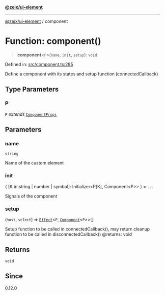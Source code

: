 [**@zeix/ui-element**](../README.md)

***

[@zeix/ui-element](../globals.md) / component

# Function: component()

> **component**\<`P`\>(`name`, `init`, `setup`): `void`

Defined in: [src/component.ts:285](https://github.com/zeixcom/ui-element/blob/e1c0693393151dbc67087d7dde9d2a2f9e7dd58b/src/component.ts#L285)

Define a component with its states and setup function (connectedCallback)

## Type Parameters

### P

`P` *extends* [`ComponentProps`](../type-aliases/ComponentProps.md)

## Parameters

### name

`string`

Name of the custom element

### init

\{ \[K in string \| number \| symbol\]: Initializer\<P\[K\], Component\<P\>\> \} = `...`

Signals of the component

### setup

(`host`, `select`) => [`Effect`](../type-aliases/Effect.md)\<`P`, [`Component`](../type-aliases/Component.md)\<`P`\>\>[]

Setup function to be called in connectedCallback(), may return cleanup function to be called in disconnectedCallback()
@returns: void

## Returns

`void`

## Since

0.12.0
